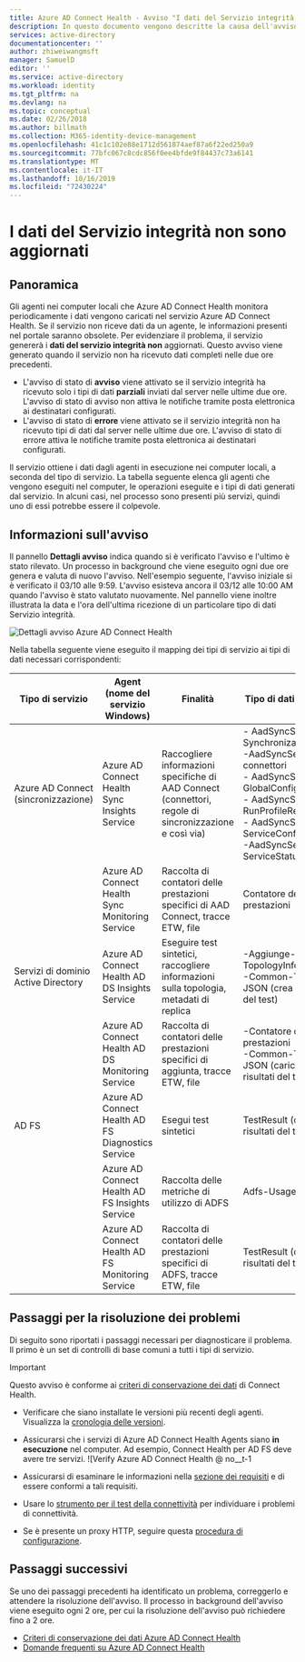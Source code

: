 ```yaml
---
title: Azure AD Connect Health - Avviso "I dati del Servizio integrità non sono aggiornati" | Microsoft Docs
description: In questo documento vengono descritte la causa dell'avviso "I dati del Servizio integrità non sono aggiornati" e la modalità di risoluzione di questo problema.
services: active-directory
documentationcenter: ''
author: zhiweiwangmsft
manager: SamuelD
editor: ''
ms.service: active-directory
ms.workload: identity
ms.tgt_pltfrm: na
ms.devlang: na
ms.topic: conceptual
ms.date: 02/26/2018
ms.author: billmath
ms.collection: M365-identity-device-management
ms.openlocfilehash: 41c1c102e88e1712d561874aef87a6f22ed250a9
ms.sourcegitcommit: 77bfc067c8cdc856f0ee4bfde9f84437c73a6141
ms.translationtype: MT
ms.contentlocale: it-IT
ms.lasthandoff: 10/16/2019
ms.locfileid: "72430224"
---
```

# <a name="health-service-data-is-not-up-to-date-alert"></a>I dati del Servizio integrità non sono aggiornati

## <a name="overview"></a>Panoramica

Gli agenti nei computer locali che Azure AD Connect Health monitora periodicamente i dati vengono caricati nel servizio Azure AD Connect Health. Se il servizio non riceve dati da un agente, le informazioni presenti nel portale saranno obsolete. Per evidenziare il problema, il servizio genererà i **dati del servizio integrità non** aggiornati. Questo avviso viene generato quando il servizio non ha ricevuto dati completi nelle due ore precedenti.  

- L'avviso di stato di **avviso** viene attivato se il servizio integrità ha ricevuto solo i tipi di dati **parziali** inviati dal server nelle ultime due ore. L'avviso di stato di avviso non attiva le notifiche tramite posta elettronica ai destinatari configurati. 
- L'avviso di stato di **errore** viene attivato se il servizio integrità non ha ricevuto tipi di dati dal server nelle ultime due ore. L'avviso di stato di errore attiva le notifiche tramite posta elettronica ai destinatari configurati.

Il servizio ottiene i dati dagli agenti in esecuzione nei computer locali, a seconda del tipo di servizio. La tabella seguente elenca gli agenti che vengono eseguiti nel computer, le operazioni eseguite e i tipi di dati generati dal servizio. In alcuni casi, nel processo sono presenti più servizi, quindi uno di essi potrebbe essere il colpevole. 

## <a name="understanding-the-alert"></a>Informazioni sull'avviso

Il pannello **Dettagli avviso** indica quando si è verificato l'avviso e l'ultimo è stato rilevato. Un processo in background che viene eseguito ogni due ore genera e valuta di nuovo l'avviso. Nell'esempio seguente, l'avviso iniziale si è verificato il 03/10 alle 9:59. L'avviso esisteva ancora il 03/12 alle 10:00 AM quando l'avviso è stato valutato nuovamente. Nel pannello viene inoltre illustrata la data e l'ora dell'ultima ricezione di un particolare tipo di dati Servizio integrità. 
 
 ![Dettagli avviso Azure AD Connect Health](./media/how-to-connect-health-data-freshness/data-freshness-details.png)
 
Nella tabella seguente viene eseguito il mapping dei tipi di servizio ai tipi di dati necessari corrispondenti:

| Tipo di servizio | Agent (nome del servizio Windows) | Finalità | Tipo di dati generato  |
| --- | --- | --- | --- |  
| Azure AD Connect (sincronizzazione) | Azure AD Connect Health Sync Insights Service | Raccogliere informazioni specifiche di AAD Connect (connettori, regole di sincronizzazione e così via) | - AadSyncService-SynchronizationRules <br />  -AadSyncService-connettori <br /> - AadSyncService-GlobalConfigurations  <br />  - AadSyncService-RunProfileResults <br /> - AadSyncService-ServiceConfigurations <br /> -AadSyncService-ServiceStatus   |
|  | Azure AD Connect Health Sync Monitoring Service | Raccolta di contatori delle prestazioni specifici di AAD Connect, tracce ETW, file | Contatore delle prestazioni |
| Servizi di dominio Active Directory | Azure AD Connect Health AD DS Insights Service | Eseguire test sintetici, raccogliere informazioni sulla topologia, metadati di replica |  -Aggiunge-TopologyInfo-JSON <br /> -Common-TestData-JSON (crea i risultati del test)   | 
|  | Azure AD Connect Health AD DS Monitoring Service | Raccolta di contatori delle prestazioni specifici di aggiunta, tracce ETW, file | -Contatore delle prestazioni  <br /> -Common-TestData-JSON (carica i risultati del test)  |
| AD FS | Azure AD Connect Health AD FS Diagnostics Service | Esegui test sintetici | TestResult (crea i risultati del test) | 
| | Azure AD Connect Health AD FS Insights Service  | Raccolta delle metriche di utilizzo di ADFS | Adfs-UsageMetrics |
| | Azure AD Connect Health AD FS Monitoring Service | Raccolta di contatori delle prestazioni specifici di ADFS, tracce ETW, file | TestResult (carica i risultati del test) |

## <a name="troubleshooting-steps"></a>Passaggi per la risoluzione dei problemi 

Di seguito sono riportati i passaggi necessari per diagnosticare il problema. Il primo è un set di controlli di base comuni a tutti i tipi di servizio. 

> [!IMPORTANT] 
> Questo avviso è conforme ai [criteri di conservazione dei dati](reference-connect-health-user-privacy.md#data-retention-policy) di Connect Health.

* Verificare che siano installate le versioni più recenti degli agenti. Visualizza la [cronologia delle versioni](reference-connect-health-version-history.md). 
* Assicurarsi che i servizi di Azure AD Connect Health Agents siano **in esecuzione** nel computer. Ad esempio, Connect Health per AD FS deve avere tre servizi.
  ![Verify Azure AD Connect Health @ no__t-1

* Assicurarsi di esaminare le informazioni nella [sezione dei requisiti](how-to-connect-health-agent-install.md#requirements) e di essere conformi a tali requisiti.
* Usare lo [strumento per il test della connettività](how-to-connect-health-agent-install.md#test-connectivity-to-azure-ad-connect-health-service) per individuare i problemi di connettività.
* Se è presente un proxy HTTP, seguire questa [procedura di configurazione](how-to-connect-health-agent-install.md#configure-azure-ad-connect-health-agents-to-use-http-proxy). 


## <a name="next-steps"></a>Passaggi successivi
Se uno dei passaggi precedenti ha identificato un problema, correggerlo e attendere la risoluzione dell'avviso. Il processo in background dell'avviso viene eseguito ogni 2 ore, per cui la risoluzione dell'avviso può richiedere fino a 2 ore. 

* [Criteri di conservazione dei dati Azure AD Connect Health](reference-connect-health-user-privacy.md#data-retention-policy)
* [Domande frequenti su Azure AD Connect Health](reference-connect-health-faq.md)
